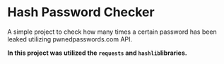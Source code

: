 # Hash Password Checker

A simple project to check how many times a certain password has been leaked utilizing pwnedpasswords.com API. 

**In this project was utilized the `requests` and `hashlib`libraries.**



